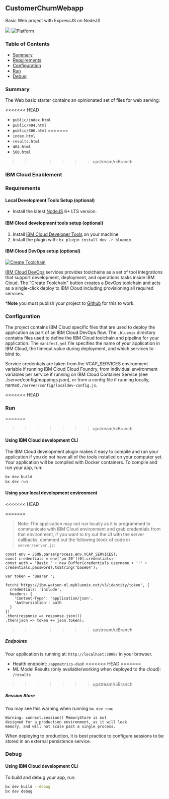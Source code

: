 ## CustomerChurnWebapp

Basic Web project with ExpressJS on NodeJS

[![](https://img.shields.io/badge/IBM%20Cloud-powered-blue.svg)](https://bluemix.net)
![Platform](https://img.shields.io/badge/platform-NODE-lightgrey.svg?style=flat)

### Table of Contents
* [Summary](#summary)
* [Requirements](#requirements)
* [Configuration](#configuration)
* [Run](#run)
* [Debug](#debug)

<a name="summary"></a>
### Summary
The Web basic starter contains an opinionated set of files for web serving:

<<<<<<< HEAD
- `public/index.html`
- `public/404.html`
- `public/500.html`
=======
- `index.html`
- `results.html`
- `404.html`
- `500.html`
>>>>>>> upstream/uiBranch



<a name="enablement"></a>
### IBM Cloud Enablement

<a name="requirements"></a>
### Requirements
#### Local Development Tools Setup (optional)

- Install the latest [NodeJS](https://nodejs.org/en/download/) 6+ LTS version.

#### IBM Cloud development tools setup (optional)

1. Install [IBM Cloud Developer Tools](https://console.bluemix.net/docs/cli/idt/setting_up_idt.html#add-cli) on your machine  
2. Install the plugin with: `bx plugin install dev -r bluemix`


#### IBM Cloud DevOps setup (optional)

[![Create Toolchain](https://console.ng.bluemix.net/devops/graphics/create_toolchain_button.png)](https://console.ng.bluemix.net/devops/setup/deploy/)

[IBM Cloud DevOps](https://www.ibm.com/cloud-computing/bluemix/devops) services provides toolchains as a set of tool integrations that support development, deployment, and operations tasks inside IBM Cloud. The "Create Toolchain" button creates a DevOps toolchain and acts as a single-click deploy to IBM Cloud including provisioning all required services. 

***Note** you must publish your project to [Github](https://github.com/) for this to work.



<a name="configuration"></a>
### Configuration

The project contains IBM Cloud specific files that are used to deploy the application as part of an IBM Cloud DevOps flow. The `.bluemix` directory contains files used to define the IBM Cloud toolchain and pipeline for your application. The `manifest.yml` file specifies the name of your application in IBM Cloud, the timeout value during deployment, and which services to bind to.

Service credentials are taken from the VCAP_SERVICES environment variable if running IBM Cloud Cloud Foundry, from individual environment variables per service if running on IBM Cloud Container Service (see ./server/config/mappings.json), or from a config file if running locally, named`./server/config/localdev-config.js`.


<a name="run"></a>
<<<<<<< HEAD
### Run
=======
>>>>>>> upstream/uiBranch
#### Using IBM Cloud development CLI
The IBM Cloud development plugin makes it easy to compile and run your application if you do not have all of the tools installed on your computer yet. Your application will be compiled with Docker containers. To compile and run your app, run:

```bash
bx dev build
bx dev run
```


#### Using your local development environment
<<<<<<< HEAD

=======
> Note: The application may not run locally as it is programmed to communicate with IBM Cloud environment and grab credentials from that environment, if you want to try out the UI with the server callbacks, comment out the following block of code in `server/server.js`:

```
const env = JSON.parse(process.env.VCAP_SERVICES);
const credentials = env['pm-20'][0].credentials;
const auth = 'Basic ' + new Buffer(credentials.username + ':' + credentials.password).toString('base64');

var token = 'Bearer ';

fetch('https://ibm-watson-ml.mybluemix.net/v3/identity/token', {
  credentials: 'include',
  headers: {
    'Content-Type': 'application/json',
    'Authorization': auth
  }
})
.then(response => response.json())
.then(json => token += json.token);
```
>>>>>>> upstream/uiBranch


##### Endpoints

Your application is running at: `http://localhost:3000/` in your browser.

- Health endpoint: `/appmetrics-dash`
<<<<<<< HEAD
=======
- ML Model Results (only available/working when deployed to the cloud): `/results` 
>>>>>>> upstream/uiBranch


##### Session Store
You may see this warning when running `bx dev run`:
```
Warning: connect.session() MemoryStore is not
designed for a production environment, as it will leak
memory, and will not scale past a single process.
```
When deploying to production, it is best practice to configure sessions to be stored in an external persistence service.


<a name="debug"></a>
### Debug

#### Using IBM Cloud development CLI
To build and debug your app, run:
```bash
bx dev build --debug
bx dev debug
```


